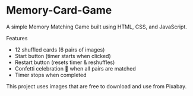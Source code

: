 # Memory-Card-Game
A simple Memory Matching Game built using HTML, CSS, and JavaScript.

Features
- 12 shuffled cards (6 pairs of images)
- Start button (timer starts when clicked)
- Restart button (resets timer & reshuffles)
- Confetti celebration 🎉 when all pairs are matched
- Timer stops when completed

This project uses images that are free to download and use from Pixabay.
